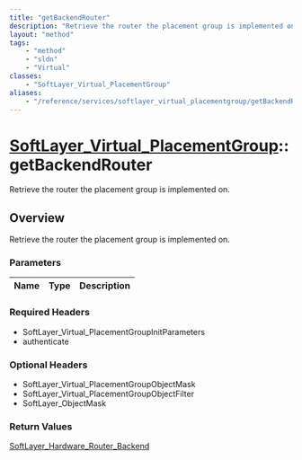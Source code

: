 ```yaml
---
title: "getBackendRouter"
description: "Retrieve the router the placement group is implemented on."
layout: "method"
tags:
    - "method"
    - "sldn"
    - "Virtual"
classes:
    - "SoftLayer_Virtual_PlacementGroup"
aliases:
    - "/reference/services/softlayer_virtual_placementgroup/getBackendRouter"
---
```

# [SoftLayer_Virtual_PlacementGroup](/reference/services/SoftLayer_Virtual_PlacementGroup)::getBackendRouter

Retrieve the router the placement group is implemented on.


## Overview 
Retrieve the router the placement group is implemented on.

### Parameters 
|Name | Type | Description |
| --- | --- | --- |


### Required Headers
* SoftLayer_Virtual_PlacementGroupInitParameters
* authenticate

### Optional Headers
* SoftLayer_Virtual_PlacementGroupObjectMask
* SoftLayer_Virtual_PlacementGroupObjectFilter
* SoftLayer_ObjectMask

### Return Values
<a href='/reference/datatypes/SoftLayer_Hardware_Router_Backend'>SoftLayer_Hardware_Router_Backend </a>

